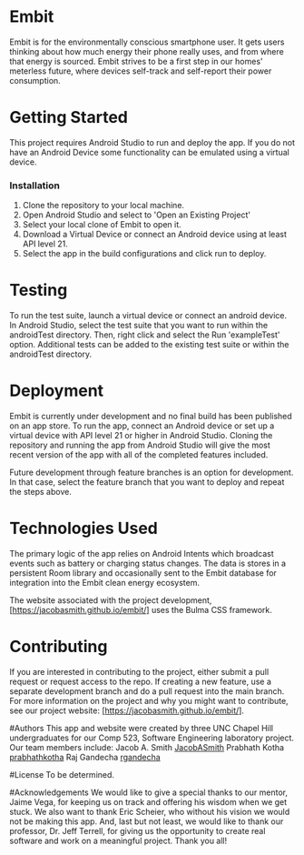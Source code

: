 # Embit
Embit is for the environmentally conscious smartphone user. It gets users thinking about how much 
energy their phone really uses, and from where that energy is sourced. Embit strives to be a first 
step in our homes' meterless future, where devices self-track and self-report their power 
consumption.
# Getting Started
This project requires Android Studio to run and deploy the app. If you do not have an Android Device
some functionality can be emulated using a virtual device.

### Installation
1. Clone the repository to your local machine.
2. Open Android Studio and select to 'Open an Existing Project'
3. Select your local clone of Embit to open it.
4. Download a Virtual Device or connect an Android device using at least API level 21.
5. Select the app in the build configurations and click run to deploy.

# Testing
To run the test suite, launch a virtual device or connect an android device. In Android Studio,
select the test suite that you want to run within the androidTest directory. Then, right click and 
select the Run 'exampleTest' option. Additional tests can be added to the existing test suite or 
within the androidTest directory.

# Deployment
Embit is currently under development and no final build has been published on an app store. To run 
the app, connect an Android device or set up a virtual device with API level 21 or higher in Android
Studio. Cloning the repository and running the app from Android Studio will give the most recent 
version of the app with all of the completed features included.

Future development through feature branches is an option for development. In that case, select the 
feature branch that you want to deploy and repeat the steps above.

# Technologies Used
The primary logic of the app relies on Android Intents which broadcast events such as battery or 
charging status changes. The data is stores in a persistent Room library and occasionally sent to 
the Embit database for integration into the Embit clean energy ecosystem. 

The website associated with the project development, [https://jacobasmith.github.io/embit/] uses
the Bulma CSS framework. 

# Contributing
If you are interested in contributing to the project, either submit a pull request or request access
to the repo. If creating a new feature, use a separate development branch and do a pull request into
the main branch. For more information on the project and why you might want to contribute, see our
project website: [https://jacobasmith.github.io/embit/].

#Authors
This app and website were created by three UNC Chapel Hill undergraduates for our Comp 523, Software
Engineering laboratory project. Our team members include: 
Jacob A. Smith [JacobASmith]("https://github.com/JacobASmith")
Prabhath Kotha [prabhathkotha]("https://github.com/prabhathkotha")
Raj Gandecha [rgandecha]("https://github.com/rgandecha")

#License
To be determined.

#Acknowledgements
We would like to give a special thanks to our mentor, Jaime Vega, for keeping us on track and offering
his wisdom when we get stuck. We also want to thank Eric Scheier, who without his vision we would 
not be making this app. And, last but not least, we would like to thank our professor, Dr. Jeff 
Terrell, for giving us the opportunity to create real software and work on a meaningful project. 
Thank you all! 

 
